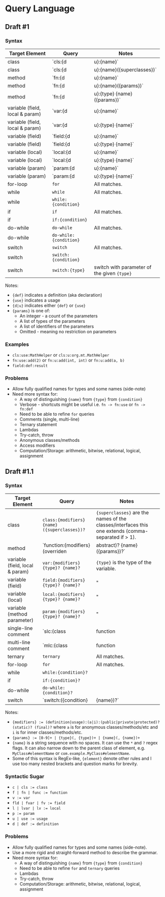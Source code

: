 # Query Language

## Draft #1
### Syntax
| Target Element | Query | Notes |
|---|---|---|
| class | `cls:{d|u}:{name}` |  |
| class | `cls:{d|u}:{name}({superclasses})` | `{superclasses}` are the names of the classes/interfaces this one extends (comma-separated if > 1). |
| method | `fn:{d|u}:{name}` | `{name}` is optional, and if omitted you can also omit `{d|u}`. |
| method | `fn:{d|u}:{name}({params})` |  |
| method | `fn:{d|u}:{type} {name}({params})` | `{type}` is the return type of the method. |
| variable (field, local & param) | `var:{d|u}:{name}` | `{name}` is optional, and if omitted you can also omit `{d|u}`. |
| variable (field, local & param) | `var:{d|u}:{type} {name}` | `{name}` is optional, and if omitted you can also omit `{d|u}`. |
| variable (field) | `field:{d|u}:{name}` |  |
| variable (field) | `field:{d|u}:{type} {name}` | `{type}` is the type of the variable. |
| variable (local) | `local:{d|u}:{name}` |  |
| variable (local) | `local:{d|u}:{type} {name}` |  |
| variable (param) | `param:{d|u}:{name}` |  |
| variable (param) | `param:{d|u}:{type} {name}` |  |
| for-loop | `for` | All matches. |
| while | `while` | All matches. |
| while | `while:{condition}` |  |
| if | `if` | All matches. |
| if | `if:{condition}` |  |
| do-while | `do-while` | All matches. |
| do-while | `do-while:{condition}` |  |
| switch | `switch` | All matches. |
| switch | `switch:{condition}` |  |
| switch | `switch:{type}` | switch with parameter of the given `{type}` |

Notes:
* `{def}` indicates a definition (aka declaration)
* `{use}` indicates a usage
* `{d|u}` indicates either `{def}` or `{use}`
* `{params}` is one of:
  * An integer - a count of the parameters
  * A list of types of the parameters
  * A list of identifiers of the parameters
  * Omitted - meaning no restriction on parameters

### Examples
* `cls:use:MathHelper` or `cls:u:org.mt.MathHelper`
* `fn:use:add(2)` or `fn:u:add(int, int)` or `fn:u:add(a, b)`
* `field:def:result`

### Problems
* Allow fully qualified names for types and some names (side-note)
* Need more syntax for:
  * A way of distinguishing `{name}` from `{type}` from `{condition}`
  * Verbose - shortcuts might be useful i.e. `fn -> fn:use` or `fn -> fn:def`
  * Need to be able to refine `for` queries
  * Comments (single, multi-line)
  * Ternary statement
  * Lambdas
  * Try-catch, throw
  * Anonymous classes/methods
  * Access modifiers
  * Computation/Storage: arithmetic, bitwise, relational, logical, assignment

## Draft #1.1
### Syntax
| Target Element | Query | Notes |
|---|---|---|
| class | `class:{modifiers} {name}({superclasses})?` | `{superclasses}` are the names of the classes/interfaces this one extends (comma-separated if > 1). |
| method | `function:{modifiers} (overriden|abstract)? {name}({params})?` | `{type}` is the return type of the method. |
| variable (field, local & param) | `var:{modifiers} {type}? {name}?` | `{type}` is the type of the variable. |
| variable (field) | `field:{modifiers} {type}? {name}?` | " |
| variable (local) | `local:{modifiers} {type}? {name}?` | " |
| variable (method parameter) | `param:{modifiers} {type}? {name}?` | " |
| single-line comment | `slc:(class|function|var)?` | `(class|function|var)?` determines where to look for the comment. |
| multi-line comment | `mlc:(class|function|var)?` | " |
| ternary | `ternary` | All matches. |
| for-loop | `for` | All matches. |
| while | `while:{condition}?` |  |
| if | `if:{condition}?` |  |
| do-while | `do-while:{condition}?` |  |
| switch | `switch:({condition}|{name})?` | switch with parameter of the given `{name}` |

Notes:
* `{modifiers} := (definition|usage):(a|i):(public|private|protected)? (static)? (final)?` where `a` is for anonymous classes/methods/etc and `i` is for inner classes/methods/etc.
* `{params} := [0-9]+ | {type}(, {type})+ | {name}(, {name})+`
* `{name}` is a string sequence with no spaces. It can use the `*` and `?` regex flags.
  It can also narrow down to the parent class of element, e.g. `MyClass#elementName` or `com.example.MyClass#elementName`.
* Some of this syntax is RegEx-like, `{element}` denote other rules and I use too many nested brackets and question marks for brevity.

### Syntactic Sugar
* `c | cls := class`
* `f | fn | func := function`
* `v := var`
* `fld | fvar | fv := field`
* `l | lvar | lv := local`
* `p := param`
* `u | use := usage`
* `d | def := definition`

### Problems
* Allow fully qualified names for types and some names (side-note).
* Use a more rigid and straight-forward method to describe the grammar.
* Need more syntax for:
  * A way of distinguishing `{name}` from `{type}` from `{condition}`
  * Need to be able to refine `for` and `ternary` queries
  * Lambdas
  * Try-catch, throw
  * Computation/Storage: arithmetic, bitwise, relational, logical, assignment
